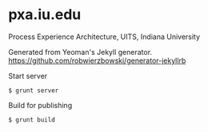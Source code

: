 pxa.iu.edu
==========

Process Experience Architecture, UITS, Indiana University

Generated from Yeoman's Jekyll generator.
https://github.com/robwierzbowski/generator-jekyllrb

Start server
```
$ grunt server
```

Build for publishing
```
$ grunt build
```
